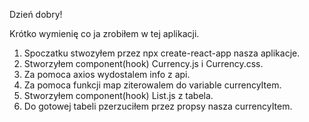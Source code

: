 Dzień dobry!

Krótko wymienię co ja zrobiłem w tej aplikacji.
1. Spoczatku stwozyłem przez npx create-react-app nasza aplikacje.
2. Stworzyłem component(hook) Currency.js i Currency.css.
3. Za pomoca axios wydostalem info z api.
4. Za pomoca funkcji map ziterowalem do variable currencyItem.
5. Stworzyłem component(hook) List.js z tabela.
6. Do gotowej tabeli pzerzuciłem przez propsy nasza currencyItem. 
